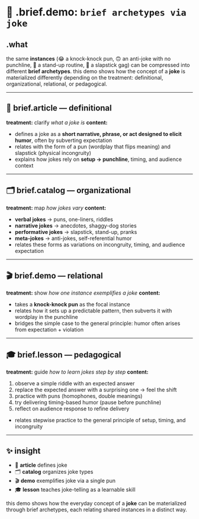 # 🧩 .brief.demo: `brief archetypes via joke`

## .what
the same **instances** (😂 a knock-knock pun, 🙃 an anti-joke with no punchline, 🎤 a stand-up routine, 🤡 a slapstick gag) can be compressed into different **brief archetypes**.
this demo shows how the concept of a **joke** is materialized differently depending on the treatment: definitional, organizational, relational, or pedagogical.

---

## 📖 brief.article — definitional
**treatment:** clarify *what a joke is*
**content:**
- defines a joke as a **short narrative, phrase, or act designed to elicit humor**, often by subverting expectation
- relates with the form of a pun (wordplay that flips meaning) and slapstick (physical incongruity)
- explains how jokes rely on **setup → punchline**, timing, and audience context

---

## 🗂️ brief.catalog — organizational
**treatment:** map *how jokes vary*
**content:**
- **verbal jokes** → puns, one-liners, riddles
- **narrative jokes** → anecdotes, shaggy-dog stories
- **performative jokes** → slapstick, stand-up, pranks
- **meta-jokes** → anti-jokes, self-referential humor
- relates these forms as variations on incongruity, timing, and audience expectation

---

## 🎬 brief.demo — relational
**treatment:** show *how one instance exemplifies a joke*
**content:**
- takes a **knock-knock pun** as the focal instance
- relates how it sets up a predictable pattern, then subverts it with wordplay in the punchline
- bridges the simple case to the general principle: humor often arises from expectation + violation

---

## 🎓 brief.lesson — pedagogical
**treatment:** guide *how to learn jokes step by step*
**content:**
1. observe a simple riddle with an expected answer
2. replace the expected answer with a surprising one → feel the shift
3. practice with puns (homophones, double meanings)
4. try delivering timing-based humor (pause before punchline)
5. reflect on audience response to refine delivery
- relates stepwise practice to the general principle of setup, timing, and incongruity

---

## ✨ insight
- 📖 **article** defines joke
- 🗂️ **catalog** organizes joke types
- 🎬 **demo** exemplifies joke via a single pun
- 🎓 **lesson** teaches joke-telling as a learnable skill

this demo shows how the everyday concept of a **joke** can be materialized through brief archetypes, each relating shared instances in a distinct way.
